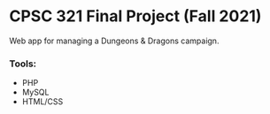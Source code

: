 # CPSC 321 Final Project (Fall 2021)

Web app for managing a Dungeons & Dragons campaign. 

### Tools:
* PHP
* MySQL
* HTML/CSS
